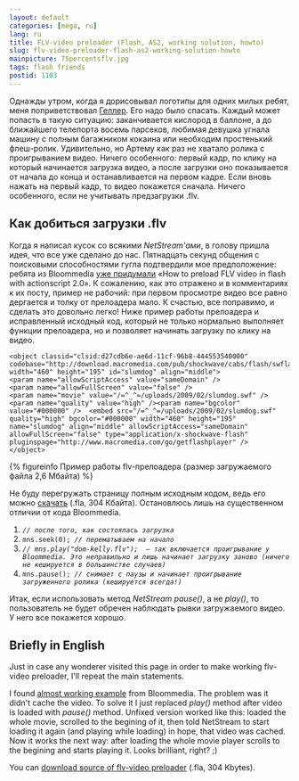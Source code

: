 ```yaml
---
layout: default
categories: [mega, ru]
lang: ru
title: FLV-video preloader (Flash, AS2, working solution, howto)
slug: flv-video-preloader-flash-as2-working-solution-howto
mainpicture: 75percentsflv.jpg
tags: flash friends 
postid: 1103
---
```



Однажды утром, когда я дорисовывал логотипы для одних милых ребят, меня поприветствовал <a href="http://ageller.ru/">Геллер</a>. Его надо было спасать. Каждый может попасть в такую ситуацию: заканчивается кислород в баллоне, а до ближайшего телепорта восемь парсеков, любимая девушка угнала машину с полным багажником кокаина или необходим простенький флеш-ролик. Удивительно, но Артему как раз не хватало ролика с проигрыванием видео. Ничего особенного: первый кадр, по клику на который начинается загрузка видео, а после загрузки оно показывается от начала до конца и останавливается на первом кадре. Если вновь нажать на первый кадр, то видео покажется сначала. Ничего особенного, если не учитывать предзагрузки .flv.<!--more-->


## Как добиться загрузки .flv

Когда я написал кусок со всякими <i>NetStream'ами</i>, в голову пришла идея, что все уже сделано до нас. Пятнадцать секунд общения с поисковыми способностями гугла подтвердили мое предположение: ребята из Bloommedia <a href="http://www.bloommedia.co.uk/blog/technical/preload-flv-video-in-flash-actionscript-20-2">уже придумали</a> «How to preload FLV video in flash with actionscript 2.0». К сожалению, как это отражено и в комментариях к их посту, пример не рабочий: при первом просмотре видео все равно дергается и толку от прелоадера мало. К счастью, все поправимо, и сделать это довольно легко! Ниже пример работы прелоадера и исправленный исходный код, который не только нормально выполняет функции прелоадера, но и позволяет начинать загрузку по клику на видео.

	<object classid="clsid:d27cdb6e-ae6d-11cf-96b8-444553540000" codebase="http://download.macromedia.com/pub/shockwave/cabs/flash/swflash.cab#version=9,0,0,0" width="460" height="195" id="slumdog" align="middle">
	<param name="allowScriptAccess" value="sameDomain" />
	<param name="allowFullScreen" value="false" />
	<param name="movie" value="/=^_^=/uploads/2009/02/slumdog.swf" /><param name="quality" value="high" /><param name="bgcolor" value="#000000" />	<embed src="/=^_^=/uploads/2009/02/slumdog.swf" quality="high" bgcolor="#000000" width="460" height="195" name="slumdog" align="middle" allowScriptAccess="sameDomain" allowFullScreen="false" type="application/x-shockwave-flash" pluginspage="http://www.macromedia.com/go/getflashplayer" />
	</object>


{% figureinfo Пример работы flv-прелоадера (размер загружаемого файла 2,6 Мбайта) %}



Не буду перегружать страницу полным исходным кодом, ведь его можно <a href="/=^_^=/uploads/2009/02/slumdog.fla">скачать</a> (.fla, 304 Кбайта). Остановлюсь лишь на существенном отличии от кода Bloommedia.

<ol class="h4x0r">
<li><code><i>// после того, как состоялась загрузка</i></code></li>
<li><code>mns.seek(0); <i>// перематываем на начало</i></code></li>
<li><code><i>// mns.play("dom-kelly.flv");  — так включается проигрывание у Bloommedia. Это неправильно и лишь начинает загрузку заново (ничего не кешируется в большинстве случаев)</i></code></li>
<li><code>mns.pause(); <i>// снимает с паузы и начинает проигрывание загруженного ролика (кешируется всегда!)</i></code></li>
</ol>

Итак, если использовать метод <i>NetStream pause()</i>, а не <i>play()</i>, то пользователь не будет обречен наблюдать рывки загружаемого видео. У него все покажется хорошо.



## Briefly in English

Just in case any wonderer visited this page in order to make working flv-video preloader, I'll repeat the main statements.

I found <a href="http://www.bloommedia.co.uk/blog/technical/preload-flv-video-in-flash-actionscript-20-2/trackback">almost working example</a> from Bloommedia. The problem was it didn't cache the video. To solve it I just replaced <i>play()</i> method after video is loaded with <i>pause()</i> method. Unfixed version worked like this: loaded the whole movie, scrolled to the begining of it, then told NetStream to start loading it again (and playing while loading) in hope, that video was cached. Now it works the next way: after loading the whole movie player scrolls to the begining and starts playing it. Looks brilliant, right? ;)

You can <a href="/=^_^=/uploads/2009/02/slumdog.fla">download source of flv-video preloader</a> (.fla, 304 Kbytes).